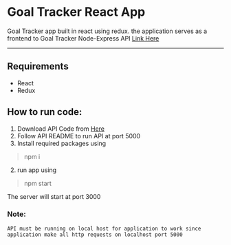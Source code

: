 # Goal Tracker React App
Goal Tracker app built in react using redux.
the application serves as a frontend to Goal Tracker Node-Express API
[Link Here](https://github.com/SaadJamilAkhtar/node-goal-api)
___
## Requirements
- React
- Redux

## How to run code:
1. Download API Code from [Here](https://github.com/SaadJamilAkhtar/node-goal-api)
2. Follow API README to run API at port 5000
3. Install required packages using
> npm i
2. run app using
> npm start

The server will start at port 3000

### Note:
    API must be running on local host for application to work since application make all http requests on localhost port 5000



